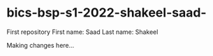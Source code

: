 # bics-bsp-s1-2022-shakeel-saad-
First repository
First name: Saad
Last name: Shakeel


Making changes here...